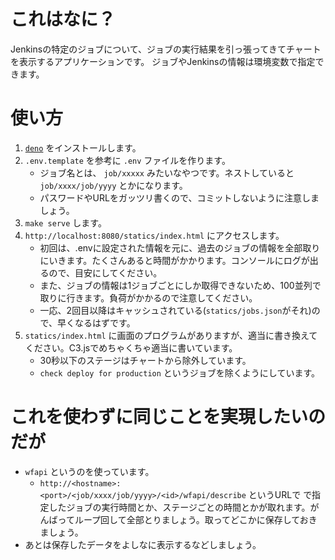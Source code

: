 # これはなに？

Jenkinsの特定のジョブについて、ジョブの実行結果を引っ張ってきてチャートを表示するアプリケーションです。
ジョブやJenkinsの情報は環境変数で指定できます。

# 使い方

1. [`deno`](https://deno.land/) をインストールします。
1. `.env.template` を参考に `.env` ファイルを作ります。
    * ジョブ名とは、 `job/xxxxx` みたいなやつです。ネストしていると `job/xxxx/job/yyyy` とかになります。
    * パスワードやURLをガッツリ書くので、コミットしないように注意しましょう。
1. `make serve` します。
1. `http://localhost:8080/statics/index.html` にアクセスします。
    * 初回は、.envに設定された情報を元に、過去のジョブの情報を全部取りにいきます。たくさんあると時間がかかります。コンソールにログが出るので、目安にしてください。
    * また、ジョブの情報は1ジョブごとにしか取得できないため、100並列で取りに行きます。負荷がかかるので注意してください。
    * 一応、2回目以降はキャッシュされている(`statics/jobs.json`がそれ)ので、早くなるはずです。
1. `statics/index.html` に画面のプログラムがありますが、適当に書き換えてください。C3.jsでめちゃくちゃ適当に書いています。
    * 30秒以下のステージはチャートから除外しています。
    * `check deploy for production` というジョブを除くようにしています。

# これを使わずに同じことを実現したいのだが

* `wfapi` というのを使っています。
    * `http://<hostname>:<port>/<job/xxxx/job/yyyy>/<id>/wfapi/describe` というURLで <id> で指定したジョブの実行時間とか、ステージごとの時間とかが取れます。がんばってループ回して全部とりましょう。取ってどこかに保存しておきましょう。
* あとは保存したデータをよしなに表示するなどしましょう。
